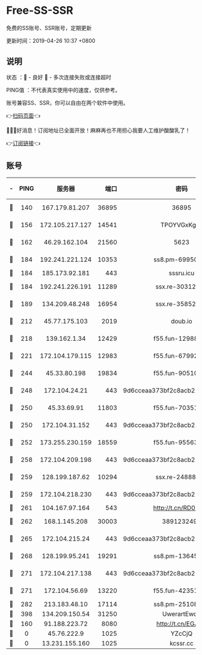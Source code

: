 # Free-SS-SSR

免费的SS账号、SSR账号，定期更新

更新时间：2019-04-26 10:37 +0800

## 说明

状态     ：🙂 - 良好 🙁 - 多次连接失败或连接超时

PING值   ：不代表真实使用中的速度，仅供参考。

账号兼容SS、SSR，你可以自由在两个软件中使用。

👉[扫码页面](https://liesauer.github.io/Free-SS-SSR/)👈

🎉🎉🎉好消息！订阅地址已全面开放！麻麻再也不用担心我要人工维护酸酸乳了！

👉[订阅链接](https://www.liesauer.net/yogurt/subscribe?ACCESS_TOKEN=DAYxR3mMaZAsaqUb)👈

## 账号

|-|PING|服务器|端口|密码|加密方式|区域|
|:----:|:----:|:-----:|-----:|:----:|:----:|:----:|
|🙂|140|167.179.81.207|36895|36895|aes-256-cfb|JP|
|🙂|156|172.105.217.127|14541|TPOYVGxKglpi|aes-256-cfb|JP|
|🙂|162|46.29.162.104|21560|5623|aes-128-ctr|RU|
|🙂|184|192.241.221.124|10353|ss8.pm-69950970|aes-256-cfb|US|
|🙂|184|185.173.92.181|443|sssru.icu|rc4-md5|RU|
|🙂|184|192.241.226.191|11289|ssx.re-30312504|aes-256-cfb|US|
|🙂|189|134.209.48.248|16954|ssx.re-35852205|aes-256-cfb|US|
|🙂|212|45.77.175.103|2019|doub.io|aes-128-ctr|SG|
|🙂|218|139.162.1.34|12429|f55.fun-12988715|aes-256-cfb|SG|
|🙂|221|172.104.179.115|12983|f55.fun-67992168|aes-256-cfb|SG|
|🙂|244|45.33.80.198|19834|f55.fun-90510062|aes-256-cfb|US|
|🙂|248|172.104.24.21|443|9d6cceaa373bf2c8acb22e60b6a58be6|aes-256-cfb|US|
|🙂|250|45.33.69.91|11803|f55.fun-70351171|aes-256-cfb|US|
|🙂|250|172.104.31.152|443|9d6cceaa373bf2c8acb22e60b6a58be6|aes-256-cfb|US|
|🙂|252|173.255.230.159|18559|f55.fun-95563135|aes-256-cfb|US|
|🙂|258|172.104.209.198|443|9d6cceaa373bf2c8acb22e60b6a58be6|aes-256-cfb|US|
|🙂|259|128.199.187.62|10294|ssx.re-24888501|aes-256-cfb|SG|
|🙂|259|172.104.218.230|443|9d6cceaa373bf2c8acb22e60b6a58be6|aes-256-cfb|US|
|🙂|261|104.167.97.164|543|http://t.cn/RD0D7sx|rc4-md5|CA|
|🙂|262|168.1.145.208|30003|3891232494|aes-256-cfb|AU|
|🙂|265|172.104.215.24|443|9d6cceaa373bf2c8acb22e60b6a58be6|aes-256-cfb|US|
|🙂|268|128.199.95.241|19291|ss8.pm-13645319|aes-256-cfb|SG|
|🙂|271|172.104.217.138|443|9d6cceaa373bf2c8acb22e60b6a58be6|aes-256-cfb|US|
|🙂|271|172.104.56.69|13220|f55.fun-42351111|aes-256-cfb|SG|
|🙂|282|213.183.48.10|17114|ss8.pm-25108504|rc4-md5|RU|
|🙂|398|134.209.150.54|31250|UwerartEwqe|chacha20|IN|
|🙂|160|91.188.223.72|8080|http://t.cn/EGJIyrl|rc4-md5|RU|
|🙁|0|45.76.222.9|1025|YZcCjQ|rc4-md5|JP|
|🙁|0|13.231.155.160|1025|kcssr.cc|rc4-md5|JP|
